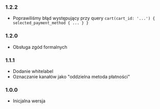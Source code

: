 ### 1.2.2
- Poprawiliśmy błąd występujący przy query `cart(cart_id: '...') { selected_payment_method { ... } }`

### 1.2.0
- Obsługa zgód formalnych

### 1.1.1
- Dodanie whitelabel
- Oznaczanie kanałów jako "oddzielna metoda płatności"

### 1.0.0
- Inicjalna wersja
